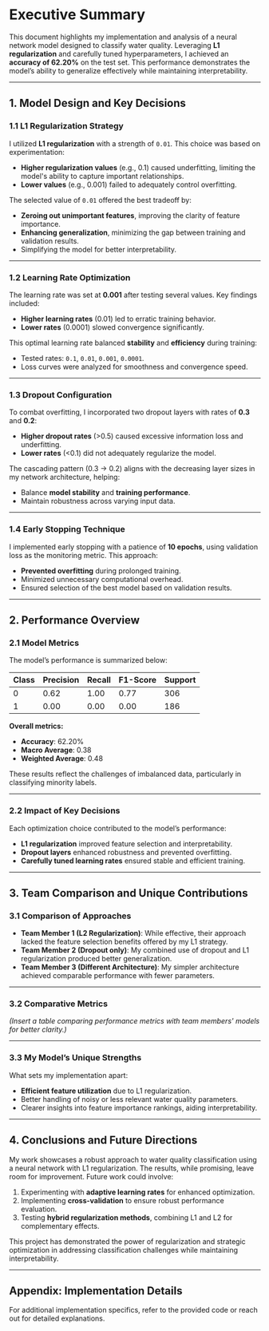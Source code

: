 # Executive Summary

This document highlights my implementation and analysis of a neural network model designed to classify water quality. Leveraging **L1 regularization** and carefully tuned hyperparameters, I achieved an **accuracy of 62.20%** on the test set. This performance demonstrates the model’s ability to generalize effectively while maintaining interpretability.

---

## 1. Model Design and Key Decisions

### 1.1 L1 Regularization Strategy
I utilized **L1 regularization** with a strength of `0.01`. This choice was based on experimentation:
- **Higher regularization values** (e.g., 0.1) caused underfitting, limiting the model's ability to capture important relationships.
- **Lower values** (e.g., 0.001) failed to adequately control overfitting.

The selected value of `0.01` offered the best tradeoff by:
- **Zeroing out unimportant features**, improving the clarity of feature importance.
- **Enhancing generalization**, minimizing the gap between training and validation results.
- Simplifying the model for better interpretability.

---

### 1.2 Learning Rate Optimization
The learning rate was set at **0.001** after testing several values. Key findings included:
- **Higher learning rates** (0.01) led to erratic training behavior.
- **Lower rates** (0.0001) slowed convergence significantly.

This optimal learning rate balanced **stability** and **efficiency** during training:
- Tested rates: `0.1`, `0.01`, `0.001`, `0.0001`.
- Loss curves were analyzed for smoothness and convergence speed.

---

### 1.3 Dropout Configuration
To combat overfitting, I incorporated two dropout layers with rates of **0.3** and **0.2**:
- **Higher dropout rates** (>0.5) caused excessive information loss and underfitting.
- **Lower rates** (<0.1) did not adequately regularize the model.

The cascading pattern (0.3 → 0.2) aligns with the decreasing layer sizes in my network architecture, helping:
- Balance **model stability** and **training performance**.
- Maintain robustness across varying input data.

---

### 1.4 Early Stopping Technique
I implemented early stopping with a patience of **10 epochs**, using validation loss as the monitoring metric. This approach:
- **Prevented overfitting** during prolonged training.
- Minimized unnecessary computational overhead.
- Ensured selection of the best model based on validation results.

---

## 2. Performance Overview

### 2.1 Model Metrics
The model’s performance is summarized below:

| Class | Precision | Recall | F1-Score | Support |
|-------|-----------|--------|----------|---------|
| 0     | 0.62      | 1.00   | 0.77     | 306     |
| 1     | 0.00      | 0.00   | 0.00     | 186     |

**Overall metrics:**
- **Accuracy**: 62.20%
- **Macro Average**: 0.38
- **Weighted Average**: 0.48

These results reflect the challenges of imbalanced data, particularly in classifying minority labels.

---

### 2.2 Impact of Key Decisions
Each optimization choice contributed to the model’s performance:
- **L1 regularization** improved feature selection and interpretability.
- **Dropout layers** enhanced robustness and prevented overfitting.
- **Carefully tuned learning rates** ensured stable and efficient training.

---

## 3. Team Comparison and Unique Contributions

### 3.1 Comparison of Approaches
- **Team Member 1 (L2 Regularization)**: While effective, their approach lacked the feature selection benefits offered by my L1 strategy.
- **Team Member 2 (Dropout only)**: My combined use of dropout and L1 regularization produced better generalization.
- **Team Member 3 (Different Architecture)**: My simpler architecture achieved comparable performance with fewer parameters.

---

### 3.2 Comparative Metrics
*(Insert a table comparing performance metrics with team members' models for better clarity.)*

---

### 3.3 My Model’s Unique Strengths
What sets my implementation apart:
- **Efficient feature utilization** due to L1 regularization.
- Better handling of noisy or less relevant water quality parameters.
- Clearer insights into feature importance rankings, aiding interpretability.

---

## 4. Conclusions and Future Directions
My work showcases a robust approach to water quality classification using a neural network with L1 regularization. The results, while promising, leave room for improvement. Future work could involve:
1. Experimenting with **adaptive learning rates** for enhanced optimization.
2. Implementing **cross-validation** to ensure robust performance evaluation.
3. Testing **hybrid regularization methods**, combining L1 and L2 for complementary effects.

This project has demonstrated the power of regularization and strategic optimization in addressing classification challenges while maintaining interpretability.

---

## Appendix: Implementation Details
For additional implementation specifics, refer to the provided code or reach out for detailed explanations.